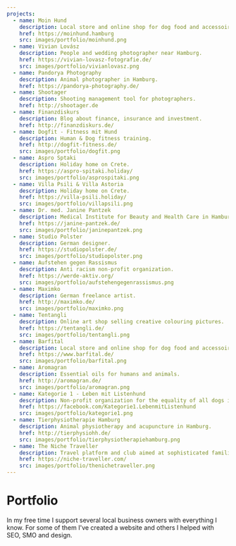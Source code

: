 ```yaml
---
projects:
  - name: Moin Hund
    description: Local store and online shop for dog food and accessoires.
    href: https://moinhund.hamburg
    src: images/portfolio/moinhund.png
  - name: Vivian Lovász
    description: People and wedding photographer near Hamburg.
    href: https://vivian-lovasz-fotografie.de/
    src: images/portfolio/vivianlovasz.png
  - name: Pandorya Photography
    description: Animal photographer in Hamburg.
    href: https://pandorya-photography.de/
  - name: Shootager
    description: Shooting management tool for photographers.
    href: http://shootager.de
  - name: Finanzdiskurs
    description: Blog about finance, insurance and investment.
    href: http://finanzdiskurs.de/
  - name: Dogfit - Fitness mit Hund
    description: Human & Dog fitness training.
    href: http://dogfit-fitness.de/
    src: images/portfolio/dogfit.png
  - name: Aspro Sptaki
    description: Holiday home on Crete.
    href: https://aspro-spitaki.holiday/
    src: images/portfolio/asprospitaki.png
  - name: Villa Psili & Villa Astoria
    description: Holiday home on Crete.
    href: https://villa-psili.holiday/
    src: images/portfolio/villapsili.png
  - name: Dr. med. Janine Pantzek
    description: Medical Institute for Beauty and Health Care in Hamburg.
    href: https://janine-pantzek.de/
    src: images/portfolio/janinepantzek.png
  - name: Studio Polster
    description: German designer.
    href: https://studiopolster.de/
    src: images/portfolio/studiopolster.png
  - name: Aufstehen gegen Rassismus
    description: Anti racism non-profit organization.
    href: https://werde-aktiv.org/
    src: images/portfolio/aufstehengegenrassismus.png
  - name: Maximko
    description: German freelance artist.
    href: http://maximko.de/
    src: images/portfolio/maximko.png
  - name: Tentangli
    description: Online art shop selling creative colouring pictures.
    href: https://tentangli.de/
    src: images/portfolio/tentangli.png
  - name: Barfital
    description: Local store and online shop for dog food and accessoires.
    href: https://www.barfital.de/
    src: images/portfolio/barfital.png
  - name: Aromagran
    description: Essential oils for humans and animals.
    href: http://aromagran.de/
    src: images/portfolio/aromagran.png
  - name: Kategorie 1 - Leben mit Listenhund
    description: Non-profit organization for the equality of all dogs in Hamburg.
    href: https://facebook.com/Kategorie1.LebenmitListenhund
    src: images/portfolio/kategorie1.png
  - name: Tierphysiotherapie Hamburg
    description: Animal physiotherapy and acupuncture in Hamburg.
    href: http://tierphysiohh.de/
    src: images/portfolio/tierphysiotherapiehamburg.png
  - name: The Niche Traveller
    description: Travel platform and club aimed at sophisticated families.
    href: https://niche-traveller.com/
    src: images/portfolio/thenichetraveller.png
---
```


# Portfolio

In my free time I support several local business owners with everything I know.
For some of them I've created a website and others I helped with SEO, SMO and design.

